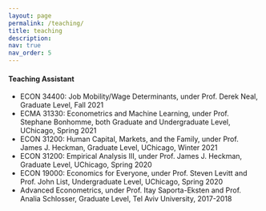 ```yaml
---
layout: page
permalink: /teaching/
title: teaching
description: 
nav: true
nav_order: 5
---
```


#### Teaching Assistant
- ECON 34400: Job Mobility/Wage Determinants, under Prof. Derek Neal, Graduate Level, Fall 2021 
- ECMA 31330: Econometrics and Machine Learning, under Prof. Stephane Bonhomme, both Graduate and Undergraduate Level, UChicago, Spring 2021
- ECON 31200: Human Capital, Markets, and the Family, under Prof. James J. Heckman, Graduate Level, UChicago, Winter 2021
- ECON 31200: Empirical Analysis III, under Prof. James J. Heckman, Graduate Level, UChicago, Spring 2020
- ECON 19000: Economics for Everyone, under Prof. Steven Levitt and Prof. John List, Undergraduate Level, UChicago, Spring 2020 
- Advanced Econometrics, under Prof. Itay Saporta-Eksten and Prof. Analia Schlosser, Graduate Level, Tel Aviv University, 2017-2018

<!-- For now, this page is assumed to be a static description of your courses. You can convert it to a collection similar to `_projects/` so that you can have a dedicated page for each course.

Organize your courses by years, topics, or universities, however you like! -->
